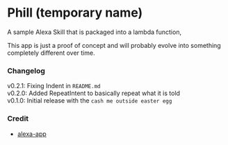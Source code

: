 # Phill (temporary name)

A sample Alexa Skill that is packaged into a lambda function,

This app is just a proof of concept and will probably evolve into something completely different over time.

### Changelog
v0.2.1: Fixing Indent in `README.md`   
v0.2.0: Added RepeatIntent to basically repeat what it is told   
v0.1.0: Initial release with the `cash me outside easter egg`
### Credit

 * [alexa-app](https://github.com/alexa-js/alexa-app)
